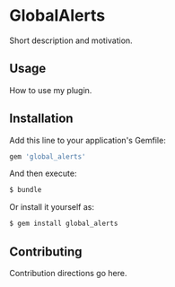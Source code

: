 # GlobalAlerts
Short description and motivation.

## Usage
How to use my plugin.

## Installation
Add this line to your application's Gemfile:

```ruby
gem 'global_alerts'
```

And then execute:
```bash
$ bundle
```

Or install it yourself as:
```bash
$ gem install global_alerts
```

## Contributing
Contribution directions go here.
